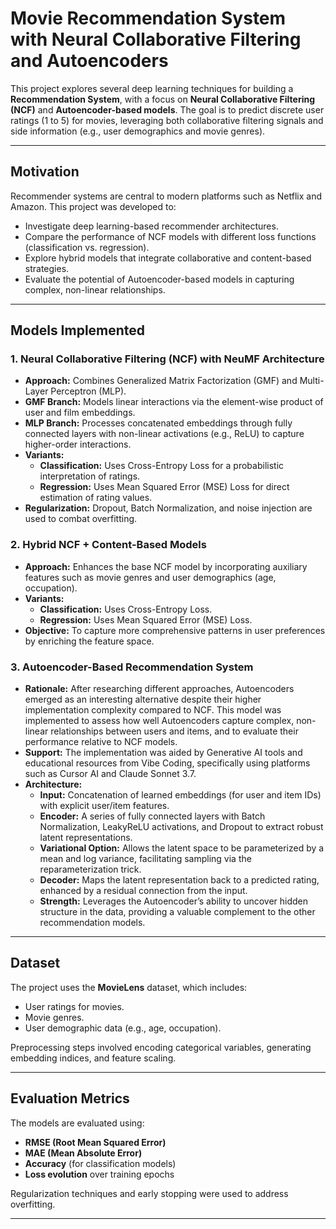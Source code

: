 # Movie Recommendation System with Neural Collaborative Filtering and Autoencoders

This project explores several deep learning techniques for building a **Recommendation System**, with a focus on **Neural Collaborative Filtering (NCF)** and **Autoencoder-based models**. The goal is to predict discrete user ratings (1 to 5) for movies, leveraging both collaborative filtering signals and side information (e.g., user demographics and movie genres).

---

## Motivation

Recommender systems are central to modern platforms such as Netflix and Amazon. This project was developed to:
- Investigate deep learning-based recommender architectures.
- Compare the performance of NCF models with different loss functions (classification vs. regression).
- Explore hybrid models that integrate collaborative and content-based strategies.
- Evaluate the potential of Autoencoder-based models in capturing complex, non-linear relationships.

---

## Models Implemented

### 1. Neural Collaborative Filtering (NCF) with NeuMF Architecture
- **Approach:** Combines Generalized Matrix Factorization (GMF) and Multi-Layer Perceptron (MLP).
- **GMF Branch:** Models linear interactions via the element-wise product of user and film embeddings.
- **MLP Branch:** Processes concatenated embeddings through fully connected layers with non-linear activations (e.g., ReLU) to capture higher-order interactions.
- **Variants:**
  - **Classification:** Uses Cross-Entropy Loss for a probabilistic interpretation of ratings.
  - **Regression:** Uses Mean Squared Error (MSE) Loss for direct estimation of rating values.
- **Regularization:** Dropout, Batch Normalization, and noise injection are used to combat overfitting.

### 2. Hybrid NCF + Content-Based Models
- **Approach:** Enhances the base NCF model by incorporating auxiliary features such as movie genres and user demographics (age, occupation).
- **Variants:**
  - **Classification:** Uses Cross-Entropy Loss.
  - **Regression:** Uses Mean Squared Error (MSE) Loss.
- **Objective:** To capture more comprehensive patterns in user preferences by enriching the feature space.

### 3. Autoencoder-Based Recommendation System
- **Rationale:** After researching different approaches, Autoencoders emerged as an interesting alternative despite their higher implementation complexity compared to NCF. This model was implemented to assess how well Autoencoders capture complex, non-linear relationships between users and items, and to evaluate their performance relative to NCF models.
- **Support:** The implementation was aided by Generative AI tools and educational resources from Vibe Coding, specifically using platforms such as Cursor AI and Claude Sonnet 3.7.
- **Architecture:**
  - **Input:** Concatenation of learned embeddings (for user and item IDs) with explicit user/item features.
  - **Encoder:** A series of fully connected layers with Batch Normalization, LeakyReLU activations, and Dropout to extract robust latent representations.
  - **Variational Option:** Allows the latent space to be parameterized by a mean and log variance, facilitating sampling via the reparameterization trick.
  - **Decoder:** Maps the latent representation back to a predicted rating, enhanced by a residual connection from the input.
  - **Strength:** Leverages the Autoencoder’s ability to uncover hidden structure in the data, providing a valuable complement to the other recommendation models.

---

## Dataset

The project uses the **MovieLens** dataset, which includes:
- User ratings for movies.
- Movie genres.
- User demographic data (e.g., age, occupation).

Preprocessing steps involved encoding categorical variables, generating embedding indices, and feature scaling.

---

## Evaluation Metrics

The models are evaluated using:
- **RMSE (Root Mean Squared Error)**
- **MAE (Mean Absolute Error)**
- **Accuracy** (for classification models)
- **Loss evolution** over training epochs

Regularization techniques and early stopping were used to address overfitting.

---
